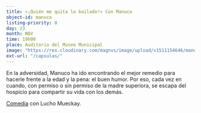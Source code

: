 ```yaml
---
title: «¡Quién me quita lo bailado!» Con Manuco
object-id: manuco
listing-priority: 8
day: 23
month: NOV
time: 19h00
place: Auditorio del Museo Municipal
image: "https://res.cloudinary.com/magnvs/image/upload/v1511154646/manuco_kekkyy.jpg"
ext-url: "/capsulas/"
---
```


En la adversidad, Manuco ha ido encontrando el mejor remedio para hacerle frente a la edad y la pena: el buen humor. Por eso, cada vez en cuando, con permiso o sin permiso de la madre superiora, se escapa  del hospicio para compartir su vida con los demás.

<u>Comedia</u> con Lucho Mueckay.

